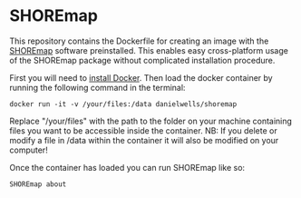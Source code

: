 # SHOREmap
This repository contains the Dockerfile for creating an image with the [SHOREmap](http://shoremap.org) software preinstalled.
This enables easy cross-platform usage of the SHOREmap package without complicated installation procedure.

First you will need to [install Docker](https://www.docker.com/community-edition#/download).
Then load the docker container by running the following command in the terminal:

```
docker run -it -v /your/files:/data danielwells/shoremap
```
Replace "/your/files" with the path to the folder on your machine containing files you want to be accessible inside the container.
NB: If you delete or modify a file in /data within the container it will also be modified on your computer!

Once the container has loaded you can run SHOREmap like so:
```
SHOREmap about
```